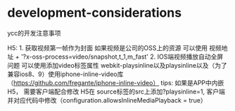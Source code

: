 # development-considerations
ycc的开发注意事项


H5:
    1. 获取视频第一帧作为封面 如果视频是公司的OSS上的资源 可以使用 视频地址 + '?x-oss-process=video/snapshot,t_1,m_fast'
    2. IOS端视频播放自动全屏问题 可以使用添加video标签属性 webkit-playsinline以及playsinline以及（为了兼容ios8、9）使用iphone-inline-video库           （https://github.com/fregante/iphone-inline-video） tips: 如果是APP中内嵌H5， 需要客户端配合修改 H5在 source标签的src上添加?playsinline=1, 客户端并对应代码中修改（configuration.allowsInlineMediaPlayback = true）
    
